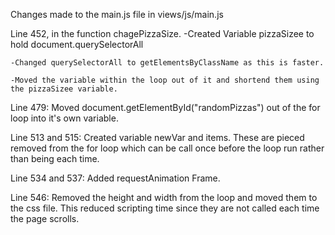 Changes made to the main.js file in views/js/main.js

Line 452, in the function chagePizzaSize.
	-Created Variable pizzaSizee to hold document.querySelectorAll
		
	-Changed querySelectorAll to getElementsByClassName as this is faster.
	
	-Moved the variable within the loop out of it and shortend them using the pizzaSizee variable.
		

Line 479: 
	Moved document.getElementById("randomPizzas") out of the for loop into it's own variable.	


Line 513 and 515:
	Created variable newVar and items.  These are pieced removed from the for loop which can be call once before the loop run rather than being each time.


Line 534 and 537:
	Added requestAnimation Frame.


Line 546:
	Removed the height and width from the loop and moved them to the css file.  This reduced scripting time since they are not called each time the page scrolls.
